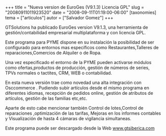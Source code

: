 +++
title = "Nueva version de EuroGes (V9.1.3) Licencia GPL"
slug = "20080911011923520"
date = "2008-09-11T01:19:00-06:00"
[taxonomies]
tema = ["articulos"]
autor = ["Salvador Gomez"]
+++

GTSolutions ha publicado EuroGes version V9.1.3, una herramienta de
gestión/contabilidad empresarial multiplataforma y con licencia GPL.

Este programa para PYME dispone en su instalación la posibilidad de ser
configurado para entornos mas específicos como Restaurantes,Talleres de
reparaciones,Comercios de Alquiler o de Ropa.

Una vez especificado el entorno de la PYME pueden activarse módulos como
ofertas,productos de producción, gestión de números de series, TPVs
normales o tactites, CRM, WEB o contabilidad.

En esta nueva versión trae como novedad una alta integración con
Osccommerce . Pudiendo subir artículos desde el mismo programa en
diferentes idiomas, recepción de pedidos online, gestión de atributos de
artículos, gestión de las familias etc,etc.

Aparte de esto cabe mencionar también Control de lotes,Control de
reparaciones ,optimización de las tarifas, Mejoras en los informes
contables y Visualización de hasta 4 cámaras de vigilancia simultaneas.

Este programa puede ser descargado desde la Web
<a href="http://www.gtsiberica.com">www.gtsiberica.com</a>


